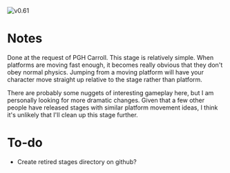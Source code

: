 ![v0.61](mm_overview.gif "v0.61")

# Notes
Done at the request of PGH Carroll. This stage is relatively simple. When platforms are moving fast enough, it becomes really obvious that they don't obey normal physics. Jumping from a moving platform will have your character move straight up relative to the stage rather than platform. 

There are probably some nuggets of interesting gameplay here, but I am personally looking for more dramatic changes. Given that a few other people have released stages with similar platform movement ideas, I think it's unlikely that I'll clean up this stage further.

# To-do
* Create retired stages directory on github?
